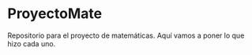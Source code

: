 # ProyectoMate
Repositorio para el proyecto de matemáticas.
Aquí vamos a poner lo que hizo cada uno. 
